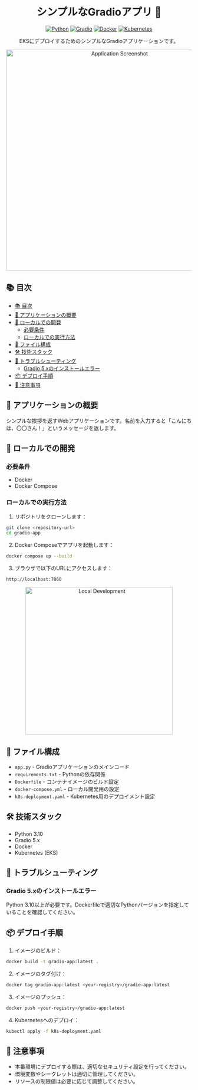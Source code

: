 <div align="center">

# シンプルなGradioアプリ 🎨

[![Python](https://img.shields.io/badge/Python-3.10-blue)](https://www.python.org/)
[![Gradio](https://img.shields.io/badge/Gradio-5.x-orange)](https://gradio.app/)
[![Docker](https://img.shields.io/badge/Docker-Ready-blue)](https://www.docker.com/)
[![Kubernetes](https://img.shields.io/badge/Kubernetes-EKS-blue)](https://aws.amazon.com/eks/)

EKSにデプロイするためのシンプルなGradioアプリケーションです。

<img src="./example_sketch.png" alt="Application Screenshot" width="600"/>

</div>

## 📚 目次
- [📚 目次](#-目次)
- [🌟 アプリケーションの概要](#-アプリケーションの概要)
- [🚀 ローカルでの開発](#-ローカルでの開発)
  - [必要条件](#必要条件)
  - [ローカルでの実行方法](#ローカルでの実行方法)
- [📁 ファイル構成](#-ファイル構成)
- [🛠️ 技術スタック](#️-技術スタック)
- [🔧 トラブルシューティング](#-トラブルシューティング)
  - [Gradio 5.xのインストールエラー](#gradio-5xのインストールエラー)
- [📦 デプロイ手順](#-デプロイ手順)
- [📝 注意事項](#-注意事項)

## 🌟 アプリケーションの概要

シンプルな挨拶を返すWebアプリケーションです。名前を入力すると「こんにちは、〇〇さん！」というメッセージを返します。

## 🚀 ローカルでの開発

### 必要条件

- Docker
- Docker Compose

### ローカルでの実行方法

1. リポジトリをクローンします：
```bash
git clone <repository-url>
cd gradio-app
```

2. Docker Composeでアプリを起動します：
```bash
docker compose up --build
```

3. ブラウザで以下のURLにアクセスします：
```
http://localhost:7860
```

<div align="center">
<img src="./example_sketch.png" alt="Local Development" width="400"/>
</div>

## 📁 ファイル構成

- `app.py` - Gradioアプリケーションのメインコード
- `requirements.txt` - Pythonの依存関係
- `Dockerfile` - コンテナイメージのビルド設定
- `docker-compose.yml` - ローカル開発用の設定
- `k8s-deployment.yaml` - Kubernetes用のデプロイメント設定

## 🛠️ 技術スタック

- Python 3.10
- Gradio 5.x
- Docker
- Kubernetes (EKS)

## 🔧 トラブルシューティング

### Gradio 5.xのインストールエラー
Python 3.10以上が必要です。Dockerfileで適切なPythonバージョンを指定していることを確認してください。

## 📦 デプロイ手順

1. イメージのビルド：
```bash
docker build -t gradio-app:latest .
```

2. イメージのタグ付け：
```bash
docker tag gradio-app:latest <your-registry>/gradio-app:latest
```

3. イメージのプッシュ：
```bash
docker push <your-registry>/gradio-app:latest
```

4. Kubernetesへのデプロイ：
```bash
kubectl apply -f k8s-deployment.yaml
```

## 📝 注意事項

- 本番環境にデプロイする際は、適切なセキュリティ設定を行ってください。
- 環境変数やシークレットは適切に管理してください。
- リソースの制限値は必要に応じて調整してください。
